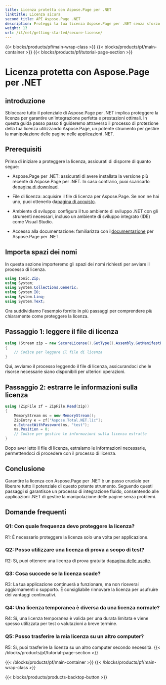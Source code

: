 ```yaml
---
title: Licenza protetta con Aspose.Page per .NET
linktitle: Licenza sicura
second_title: API Aspose.Page .NET
description: Proteggi la tua licenza Aspose.Page per .NET senza sforzo con la nostra guida passo passo. Sfrutta tutto il potenziale per una manipolazione fluida delle pagine nelle tue applicazioni .NET.
weight: 13
url: /it/net/getting-started/secure-license/
---
```


{{< blocks/products/pf/main-wrap-class >}}
{{< blocks/products/pf/main-container >}}
{{< blocks/products/pf/tutorial-page-section >}}

# Licenza protetta con Aspose.Page per .NET

## introduzione

Sbloccare tutto il potenziale di Aspose.Page per .NET implica proteggere la licenza per garantire un'integrazione perfetta e prestazioni ottimali. In questa guida passo passo ti guideremo attraverso il processo di protezione della tua licenza utilizzando Aspose.Page, un potente strumento per gestire la manipolazione delle pagine nelle applicazioni .NET.

## Prerequisiti

Prima di iniziare a proteggere la licenza, assicurati di disporre di quanto segue:

-  Aspose.Page per .NET: assicurati di avere installata la versione più recente di Aspose.Page per .NET. In caso contrario, puoi scaricarlo da[pagina di download](https://releases.aspose.com/page/net/).

-  File di licenza: acquisire il file di licenza per Aspose.Page. Se non ne hai uno, puoi ottenerlo da[pagina di acquisto](https://purchase.aspose.com/buy).

- Ambiente di sviluppo: configura il tuo ambiente di sviluppo .NET con gli strumenti necessari, incluso un ambiente di sviluppo integrato (IDE) come Visual Studio.

-  Accesso alla documentazione: familiarizza con il[documentazione](https://reference.aspose.com/page/net/) per Aspose.Page per .NET.

## Importa spazi dei nomi

In questa sezione importeremo gli spazi dei nomi richiesti per avviare il processo di licenza.


```csharp
using Ionic.Zip;
using System;
using System.Collections.Generic;
using System.IO;
using System.Linq;
using System.Text;
```

Ora suddividiamo l'esempio fornito in più passaggi per comprendere più chiaramente come proteggere la licenza.

## Passaggio 1: leggere il file di licenza

```csharp
using (Stream zip = new SecureLicense().GetType().Assembly.GetManifestResourceStream("Aspose.Total.NET.lic.zip"))
{
    // Codice per leggere il file di licenza
}
```

Qui, avviamo il processo leggendo il file di licenza, assicurandoci che le risorse necessarie siano disponibili per ulteriori operazioni.

## Passaggio 2: estrarre le informazioni sulla licenza

```csharp
using (ZipFile zf = ZipFile.Read(zip))
{
    MemoryStream ms = new MemoryStream();
    ZipEntry e = zf["Aspose.Total.NET.lic"];
    e.ExtractWithPassword(ms, "test");
    ms.Position = 0;
    // Codice per gestire le informazioni sulla licenza estratte
}
```

Dopo aver letto il file di licenza, estraiamo le informazioni necessarie, permettendoci di procedere con il processo di licenza.

## Conclusione

Garantire la licenza con Aspose.Page per .NET è un passo cruciale per liberare tutto il potenziale di questo potente strumento. Seguendo questi passaggi si garantisce un processo di integrazione fluido, consentendo alle applicazioni .NET di gestire la manipolazione delle pagine senza problemi.

## Domande frequenti

### Q1: Con quale frequenza devo proteggere la licenza?

R1: È necessario proteggere la licenza solo una volta per applicazione.

### Q2: Posso utilizzare una licenza di prova a scopo di test?

 R2: Sì, puoi ottenere una licenza di prova gratuita da[pagina delle uscite](https://releases.aspose.com/).

### Q3: Cosa succede se la licenza scade?

R3: La tua applicazione continuerà a funzionare, ma non riceverai aggiornamenti o supporto. È consigliabile rinnovare la licenza per usufruire dei vantaggi continuativi.

### Q4: Una licenza temporanea è diversa da una licenza normale?

R4: Sì, una licenza temporanea è valida per una durata limitata e viene spesso utilizzata per test o valutazioni a breve termine.

### Q5: Posso trasferire la mia licenza su un altro computer?

R5: Sì, puoi trasferire la licenza su un altro computer secondo necessità.
{{< /blocks/products/pf/tutorial-page-section >}}

{{< /blocks/products/pf/main-container >}}
{{< /blocks/products/pf/main-wrap-class >}}

{{< blocks/products/products-backtop-button >}}
